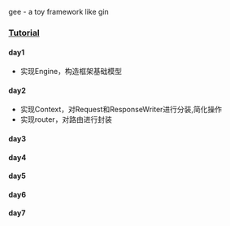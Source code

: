 gee - a toy framework like gin
### [Tutorial](https://geektutu.com/post/gee.html) 

#### day1
- 实现Engine，构造框架基础模型
#### day2
- 实现Context，对Request和ResponseWriter进行分装,简化操作
- 实现router，对路由进行封装
#### day3

#### day4

#### day5

#### day6

#### day7

